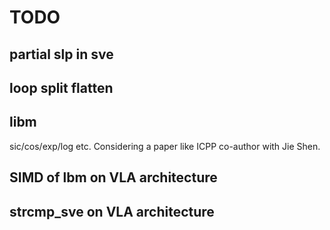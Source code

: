 # TODO

## partial slp in sve

## loop split flatten

## libm

sic/cos/exp/log etc.
Considering a paper like ICPP co-author with Jie Shen.

## SIMD of lbm on VLA architecture

## strcmp\_sve on VLA architecture
